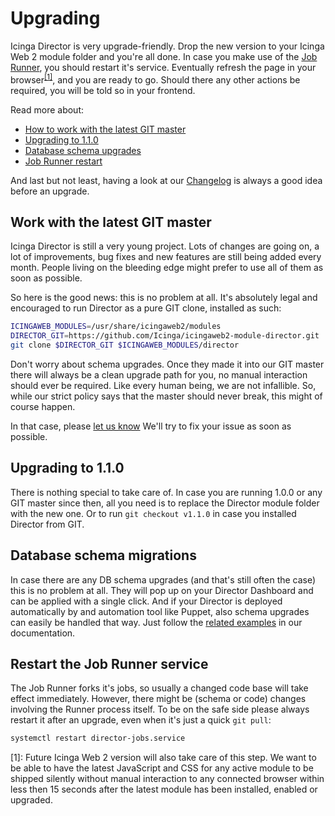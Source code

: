 <a id="Upgrading"></a>Upgrading
===============================

Icinga Director is very upgrade-friendly. Drop the new version to your Icinga
Web 2 module folder and you're all done. In case you make use of the
[Job Runner](79-Jobs.md), you should restart it's service. Eventually refresh
the page in your browser<sup>[[1]](#footnote1)</sup>, and you are ready to go.
Should there any other actions be required, you will be told so in your frontend.

Read more about:

* [How to work with the latest GIT master](#git-master)
* [Upgrading to 1.1.0](#upgrade-to-1.1.0)
* [Database schema upgrades](#schema-migrations)
* [Job Runner restart](#restart-jobrunner)

And last but not least, having a look at our [Changelog](82-Changelog.md) is
always a good idea before an upgrade.

<a name="git-master"></a>Work with the latest GIT master
--------------------------------------------------------

Icinga Director is still a very young project. Lots of changes are going on,
a lot of improvements, bug fixes and new features are still being added every
month. People living on the bleeding edge might prefer to use all of them as
soon as possible.

So here is the good news: this is no problem at all. It's absolutely legal and
encouraged to run Director as a pure GIT clone, installed as such:

```sh
ICINGAWEB_MODULES=/usr/share/icingaweb2/modules
DIRECTOR_GIT=https://github.com/Icinga/icingaweb2-module-director.git
git clone $DIRECTOR_GIT $ICINGAWEB_MODULES/director
```

Don't worry about schema upgrades. Once they made it into our GIT master there
will always be a clean upgrade path for you, no manual interaction should ever
be required. Like every human being, we are not infallible. So, while our strict
policy says that the master should never break, this might of course happen.

In that case, please [let us know](https://dev.icinga.org/projects/icingaweb2-module-director/issues)
We'll try to fix your issue as soon as possible. 

<a name="upgrade-to-1.1.0"></a>Upgrading to 1.1.0
-------------------------------------------------

There is nothing special to take care of. In case you are running 1.0.0 or any
GIT master since then, all you need is to replace the Director module folder with
the new one. Or to run `git checkout v1.1.0` in case you installed Director from
GIT.

<a name="schema-migrations"></a>Database schema migrations
----------------------------------------------------------

In case there are any DB schema upgrades (and that's still often the case) this
is no problem at all. They will pop up on your Director Dashboard and can be
applied with a single click. And if your Director is deployed automatically by
and automation tool like Puppet, also schema upgrades can easily be handled
that way. Just follow the [related examples](03-Automation.md) in our documentation.

<a name="restart-jobrunner"></a>Restart the Job Runner service
--------------------------------------------------------------

The Job Runner forks it's jobs, so usually a changed code base will take effect
immediately. However, there might be (schema or code) changes involving the Runner
process itself. To be on the safe side please always restart it after an upgrade,
even when it's just a quick `git pull`:

```sh
systemctl restart director-jobs.service
```

<a name="footnote1">[1]</a>:
Future Icinga Web 2 version will also take care of this step. We want to be
able to have the latest JavaScript and CSS for any active module to be shipped
silently without manual interaction to any connected browser within less then
15 seconds after the latest module has been installed, enabled or upgraded.
